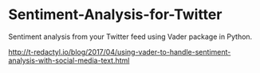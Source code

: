 # Sentiment-Analysis-for-Twitter
Sentiment analysis from your Twitter feed using Vader package in Python.

http://t-redactyl.io/blog/2017/04/using-vader-to-handle-sentiment-analysis-with-social-media-text.html
